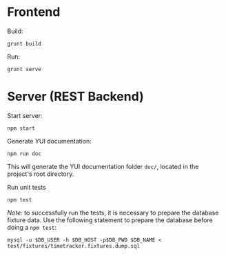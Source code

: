 Frontend
========

Build:

    grunt build

Run:

    grunt serve


Server (REST Backend)
=====================

Start server:

    npm start

Generate YUI documentation:

    npm run doc

This will generate the YUI documentation folder `doc/`, located in the project's root directory.

Run unit tests

    npm test

*Note:* to successfully run the tests, it is necessary to prepare the database fixture data.
Use the following statement to prepare the database before doing a `npm test`:

    mysql -u $DB_USER -h $DB_HOST -p$DB_PWD $DB_NAME < test/fixtures/timetracker.fixtures.dump.sql
